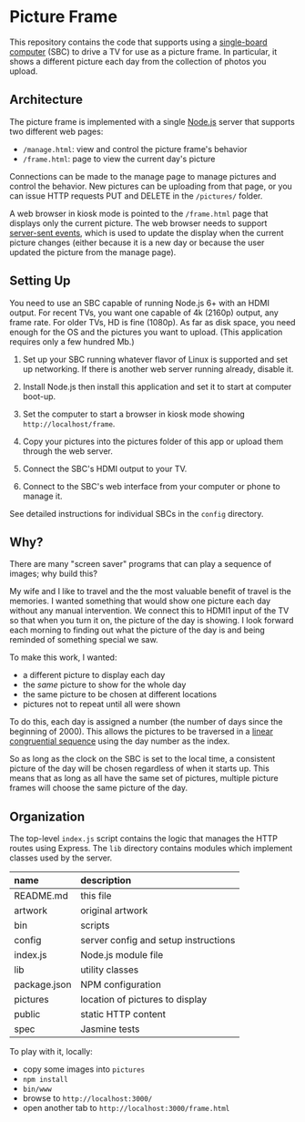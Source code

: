 # Picture Frame

This repository contains the code that supports using a
[single-board computer](https://en.wikipedia.org/wiki/Single-board_computer) (SBC)
to drive a TV for use as a picture frame.
In particular, it shows a different picture each day from the collection of photos you upload.

## Architecture

The picture frame is implemented with a single [Node.js](https://en.wikipedia.org/wiki/Node.js)
server that supports two different web pages:
 - `/manage.html`: view and control the picture frame's behavior
 - `/frame.html`: page to view the current day's picture

Connections can be made to the manage page to manage pictures and control the behavior.
New pictures can be uploading from that page, or you can issue HTTP requests PUT and DELETE in the
`/pictures/` folder.

A web browser in kiosk mode is pointed to the `/frame.html` page that displays only the current picture.
The web browser needs to support
[server-sent events](https://developer.mozilla.org/en-US/docs/Web/API/Server-sent_events/Using_server-sent_events),
which is used to update the display when the current picture changes (either because it is a new
day or because the user updated the picture from the manage page).

## Setting Up

You need to use an SBC capable of running Node.js 6+ with an HDMI output. For recent TVs, you want
one capable of 4k (2160p) output, any frame rate. For older TVs, HD is fine (1080p).
As far as disk space, you need enough for the OS and the pictures you want to upload.
(This application requires only a few hundred Mb.)

1. Set up your SBC running whatever flavor of Linux is supported and set up networking.
   If there is another web server running already, disable it.

2. Install Node.js then install this application and set it to start at computer boot-up.

3. Set the computer to start a browser in kiosk mode showing `http://localhost/frame`.

4. Copy your pictures into the pictures folder of this app or upload them through the web server.

5. Connect the SBC's HDMI output to your TV.

6. Connect to the SBC's web interface from your computer or phone to manage it.

See detailed instructions for individual SBCs in the `config` directory.

## Why?

There are many "screen saver" programs that can play a sequence of images; why build this?

My wife and I like to travel and the the most valuable benefit of travel is the memories. I wanted something that would
show one picture each day without any manual intervention. We connect this to HDMI1 input of the TV so that when
you turn it on, the picture of the day is showing. I look forward each morning to finding out what the picture of the
day is and being reminded of something special we saw.

To make this work, I wanted:
 - a different picture to display each day
 - the _same_ picture to show for the whole day
 - the same picture to be chosen at different locations
 - pictures not to repeat until all were shown

To do this, each day is assigned a number (the number of days since the beginning of 2000). This allows the pictures
to be traversed in a [linear congruential sequence](https://en.wikipedia.org/wiki/Linear_congruential_generator)
using the day number as the index.

So as long as the clock on the SBC is set to the local time, a consistent picture of the day will be chosen regardless
of when it starts up. This means that as long as all have the same set of pictures, multiple picture frames will choose
the same picture of the day.

## Organization

The top-level `index.js` script contains the logic that manages the HTTP routes using Express.
The `lib` directory contains modules which implement classes used by the server.

| name         | description |
|:------------ |:----------- |
| README.md    | this file |
| artwork      | original artwork |
| bin          | scripts |
| config       | server config and setup instructions |
| index.js     | Node.js module file |
| lib          | utility classes |
| package.json | NPM configuration |
| pictures     | location of pictures to display |
| public       | static HTTP content |
| spec         | Jasmine tests |

To play with it, locally:
 - copy some images into `pictures`
 - `npm install`
 - `bin/www`
 - browse to `http://localhost:3000/`
 - open another tab to `http://localhost:3000/frame.html`
